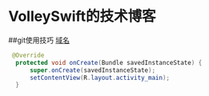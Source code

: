 # VolleySwift的技术博客
##git使用技巧
[域名](http://zkinc.co)
```Java
 @Override
  protected void onCreate(Bundle savedInstanceState) {
      super.onCreate(savedInstanceState);
      setContentView(R.layout.activity_main);
  }
```
